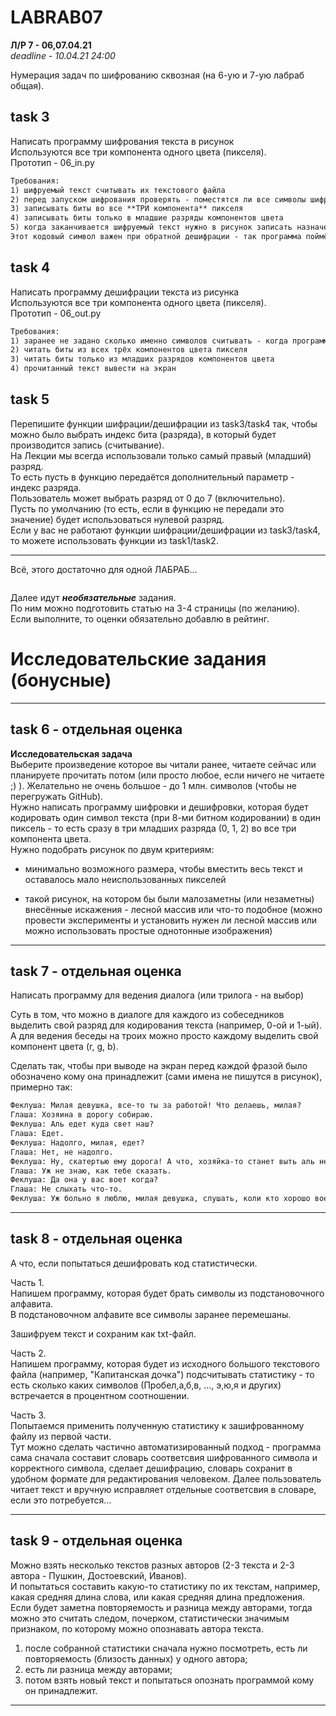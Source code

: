 # LABRAB07  

**Л/Р 7 - 06,07.04.21**  
_deadline - 10.04.21 24:00_  

Нумерация задач по шифрованию сквозная (на 6-ую и 7-ую лабраб общая).  

## task 3  

Написать программу шифрования текста в рисунок  
Используются все три компонента одного цвета (пикселя).  
Прототип - 06_in.py  

```txt
Требования:  
1) шифруемый текст считывать их текстового файла  
2) перед запуском шифрования проверять - поместятся ли все символы шифруемого текста в рисунок  
3) записывать биты во все **ТРИ компонента** пикселя  
4) записывать биты только в младшие разряды компонентов цвета  
5) когда заканчивается шифруемый текст нужно в рисунок записать назначенный кодовый символ, обозначающий конец текста (например, символ с кодом 0 - это можете выбрать сами).  
Этот кодовый символ важен при обратной дешифрации - так программа поймёт, что был прочитан весь текст.  
```

## task 4  

Написать программу дешифрации текста из рисунка  
Используются все три компонента одного цвета (пикселя).  
Прототип - 06_out.py  

```txt
Требования:  
1) заранее не задано сколько именно символов считывать - когда программа детектирует кодовый символ окончания текста, тогда и заканчивает...  
2) читать биты из всех трёх компонентов цвета пикселя  
3) читать биты только из младших разрядов компонентов цвета  
4) прочитанный текст вывести на экран  
```

## task 5  

Перепишите функции шифрации/дешифрации из task3/task4 так, чтобы можно было выбрать индекс бита (разряда), в который будет производится запись (считывание).  
На Лекции мы всегда использовали только самый правый (младший) разряд.  
То есть пусть в функцию передаётся дополнительный параметр - индекс разряда.  
Пользователь может выбрать разряд от 0 до 7 (включительно).  
Пусть по умолчанию (то есть, если в функцию не передали это значение) будет использоваться нулевой разряд.  
Если у вас не работают функции шифрации/дешифрации из task3/task4, то можете использовать функции из task1/task2.  

---  

Всё, этого достаточно для одной ЛАБРАБ...

```

```

Далее идут ***необязательные*** задания.  
По ним можно подготовить статью на 3-4 страницы (по желанию).  
Если выполните, то оценки обязательно добавлю в рейтинг.  

# Исследовательские задания (бонусные)  

---  

## task 6 - отдельная оценка

**Исследовательская задача**  
Выберите произведение которое вы читали ранее, читаете сейчас или планируете прочитать потом (или просто любое, если ничего не читаете ;) ). Желательно не очень большое - до 1 млн. символов (чтобы не перегружать GitHub).  
Нужно написать программу шифровки и дешифровки, которая будет кодировать один символ текста (при 8-ми битном кодировании) в один пиксель - то есть сразу в три младших разряда (0, 1, 2) во все три компонента цвета.  
Нужно подобрать рисунок по двум критериям:  

- минимально возможного размера, чтобы вместить весь текст и оставалось мало неиспользованных пикселей  

- такой рисунок, на котором бы были малозаметны (или незаметны) внесённые искажения - лесной массив или что-то подобное (можно провести эксперименты и установить нужен ли лесной массив или можно использовать простые однотонные изображения)  

---  

## task 7 - отдельная оценка  

Написать программу для ведения диалога (или трилога - на выбор)  

Суть в том, что можно в диалоге для каждого из собеседников выделить свой разряд для кодирования текста (например, 0-ой и 1-ый).  
А для ведения беседы на троих можно просто каждому выделить свой компонент цвета (r, g, b).  

Сделать так, чтобы при выводе на экран перед каждой фразой было обозначено кому она принадлежит (сами имена не пишутся в рисунок), примерно так:

```txt
Феклуша: Милая девушка, все-то ты за работой! Что делаешь, милая?  
Глаша: Хозяина в дорогу собираю.  
Феклуша: Аль едет куда свет наш?  
Глаша: Едет.  
Феклуша: Надолго, милая, едет?  
Глаша: Нет, не надолго.  
Феклуша: Ну, скатертью ему дорога! А что, хозяйка-то станет выть аль нет?  
Глаша: Уж не знаю, как тебе сказать.  
Феклуша: Да она у вас воет когда?  
Глаша: Не слыхать что-то.  
Феклуша: Уж больно я люблю, милая девушка, слушать, коли кто хорошо воет-то!  
```

---  

## task 8 - отдельная оценка  

А что, если попытаться дешифровать код статистически.  

Часть 1.  
Напишем программу, которая будет брать символы из подстановочного алфавита.  
В подстановочном алфавите все символы заранее перемешаны.  

Зашифруем текст и сохраним как txt-файл.  

Часть 2.  
Напишем программу, которая будет из исходного большого текстового файла (например, "Капитанская дочка") подсчитывать статистику - то есть сколько каких символов (Пробел,а,б,в, ..., э,ю,я и других) встречается в процентном соотношении.  

Часть 3.  
Попытаемся применить полученную статистику к зашифрованному файлу из первой части.  
Тут можно сделать частично автоматизированный подход - программа сама сначала составит словарь соответсвия шифрованного символа и корректного символа, сделает дешифрацию, словарь сохранит в удобном формате для редактирования человеком. Далее пользователь читает текст и вручную исправляет отдельные соответсвия в словаре, если это потребуется...  

---  

## task 9 - отдельная оценка  

Можно взять несколько текстов разных авторов (2-3 текста и 2-3 автора - Пушкин, Достоевский, Иванов).  
И попытаться составить какую-то статистику по их текстам, например, какая средняя длина слова, или какая средняя длина предложения. Если будет заметна повторяемость и разница между авторами, тогда можно это считать следом, почерком, статистически значимым признаком, по которому можно опознавать автора текста.  
1) после собранной статистики сначала нужно посмотреть, есть ли повторяемость (близость данных) у одного автора;  
2) есть ли разница между авторами;  
3) потом взять новый текст и попытаться опознать программой кому он принадлежит.  

---  
